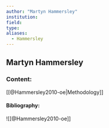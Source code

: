 ```yaml
---
author: "Martyn Hammersley"
institution:
field:
type:
aliases:
  - Hammersley
---
```


## Martyn Hammersley

### Content:
[[@Hammersley2010-oe|Methodology]]

#### Bibliography:

![[@Hammersley2010-oe]]